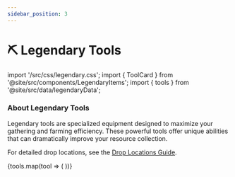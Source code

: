 ```yaml
---
sidebar_position: 3
---
```


# ⛏️ Legendary Tools

import '/src/css/legendary.css';
import { ToolCard } from '@site/src/components/LegendaryItems';
import { tools } from '@site/src/data/legendaryData';

<div className="legendary-info">
  <h3>About Legendary Tools</h3>
  <p>
    Legendary tools are specialized equipment designed to maximize your gathering and farming efficiency. These powerful tools offer unique abilities that can dramatically improve your resource collection.
  </p>
  <p>
    For detailed drop locations, see the <a href="./drop-locations">Drop Locations Guide</a>.
  </p>
</div>

<div className="legendary-grid">
  {tools.map(tool => (
    <ToolCard key={tool.id} tool={tool} />
  ))}
</div>